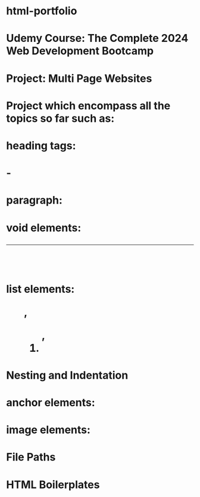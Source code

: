 # html-portfolio
# Udemy Course: The Complete 2024 Web Development Bootcamp
# Project: Multi Page Websites
# Project which encompass all the topics so far such as:
#   heading tags: <h1> - <h6>
#   paragraph: <p> </p>
#   void elements: <hr /> <br />
#   list elements: <ul>, <ol>, <li>
#   Nesting and Indentation
#   anchor elements: <a> <a/>
#   image elements: <img />
#   File Paths
#   HTML Boilerplates
